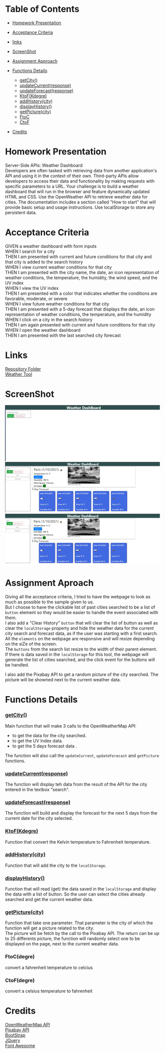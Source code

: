 # Table of Contents
- [Homework Presentation](#homework-presentation)
- [Acceptance Criteria](#acceptance-criteria)
- [links](#links)
- [ScreenShot](#screenshot)
- [Assignment Approach](#assignment-approach)
- [Functions Details](#functions-details)
    - [getCity()](#getcity())
    - [updateCurrent(response)](#updatecurrent(response))
    - [updateForecast(response)](#updateforecast(response))
    - [KtoF(Kdegre)](#ktof(kdegre))
    - [addHistory(city)](#addhistory(city))
    - [displayHistory()](#displayhistory())
    - [getPicture(city)](#getpicture(city))
    - [FtoC](#ktoc)
    - [CtoF](#ctof)

- [Credits](#credits)

# Homework Presentation
Server-Side APIs: Weather Dashboard  
Developers are often tasked with retrieving data from another application's API and using it in the context of their own. Third-party APIs allow developers to access their data and functionality by making requests with specific parameters to a URL. Your challenge is to build a weather dashboard that will run in the browser and feature dynamically updated HTML and CSS.
Use the OpenWeather API to retrieve weather data for cities. The documentation includes a section called "How to start" that will provide basic setup and usage instructions. Use localStorage to store any persistent data.

# Acceptance Criteria
GIVEN a weather dashboard with form inputs  
WHEN I search for a city  
THEN I am presented with current and future conditions for that city and that city is added to the search history  
WHEN I view current weather conditions for that city  
THEN I am presented with the city name, the date, an icon representation of weather conditions, the temperature, the humidity, the wind speed, and the UV index  
WHEN I view the UV index  
THEN I am presented with a color that indicates whether the conditions are favorable, moderate, or severe  
WHEN I view future weather conditions for that city  
THEN I am presented with a 5-day forecast that displays the date, an icon representation of weather conditions, the temperature, and the humidity  
WHEN I click on a city in the search history  
THEN I am again presented with current and future conditions for that city  
WHEN I open the weather dashboard  
THEN I am presented with the last searched city forecast

# Links
[Repository Folder](https://github.com/nhounhou/Homework6)  
[Weather Tool](https://nhounhou.github.io/Homework6)

# ScreenShot
![At Start](./assets/image/Starter.jpg)  
![Full Page Data](./assets/image/webpageFull.jpg)  
![Full Page Data](./assets/image/webpageFullCelsius.jpg)  

# Assignment Aproach
Giving all the acceptance criteria, I tried to have the webpage to look as much as possible to the sample given to us.  
But I choose to have the clickable list of past cities searched to be a list of `button` element so they would be easier to handle the event associated with them.  
I also add a "Clear History" `button` that will clear the list of button as well as clear the `localStorage` property and hide the weather data for the current city search and forecast data, as if the user was starting with a first search.  
All the `elements` on the webpage are responsive and will resize depending on the siZe of the screen.  
The `buttons` from the search list resize to the width of their parent element.  
If there is data saved in the `localStorage` for this tool, the webpage will generate the list of cities searched, and the click event for the buttons will be handled.  

I also add the Pixabay API to get a random picture of the city searched. The picture will be showned next to the current weather data.

# Functions Details
### <ins>getCity()
Main function that will make 3 calls to the OpenWeatherMap API:  
- to get the data for the city searched.
- to get the UV Index data.
- to get the 5 days forecast data  .

The function will also call the `updateCurrent`, `updateForecast` and `getPicture` functions.

### <ins>updateCurrent(response)
The function will display teh data from the result of the API for the city entered in the textbox "search".

### <ins>updateForecast(response)
The function will build and display the forecast for the next 5 days from the current date for the city selected.

### <ins>KtoF(Kdegre)
Function that convert the Kelvin temperature to Fahrenheit temperature.

### <ins>addHistory(city)
Function that will add the city to the `localStorage`.

### <ins>displayHistory()
Function that will read (get) the data saved in the `localStorage` and display the data with a list of button. So the user can select the cities already searched and get the current weather data.

### <ins>getPicture(city)
Function that take one parameter. That parameter is the city of which the function will get a picture related to the city.  
The picture will be fetch by the call to the Pixabay API. The return can be up to 25 differents picture, the function will randomly select one to be displayed on the page, next to the current weather data.

### FtoC(degre)
convert a fahrenheit temperature to celcius

### CtoF(degre)
convert a celsius temperature to fahrenheit

# Credits
[OpenWeatherMap API](https://openweathermap.org)  
[Pixabay API](https://pixabay.com)  
[BootStrap](https://getbootstrap.com)  
[JQuery](https://jquery.com)  
[Font Awesome](https://fontawesome.com)